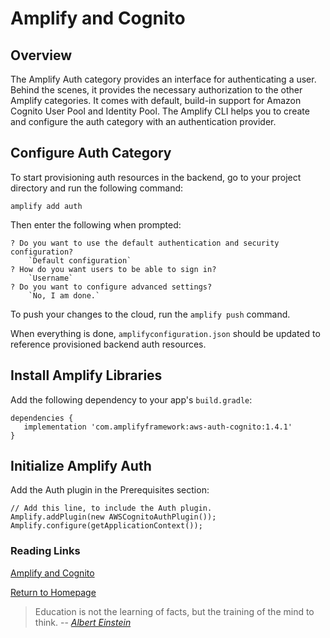 # Amplify and Cognito

## Overview
The Amplify Auth category provides an interface for authenticating a user. Behind the scenes, 
it provides the necessary authorization to the other Amplify categories. It comes with default, 
build-in support for Amazon Cognito User Pool and Identity Pool. The Amplify CLI helps you to 
create and configure the auth category with an authentication provider. 

## Configure Auth Category
To start provisioning auth resources in the backend, go to your project directory and run the 
following command:
```
amplify add auth
```
Then enter the following when prompted:
```
? Do you want to use the default authentication and security configuration?
    `Default configuration`
? How do you want users to be able to sign in?
    `Username`
? Do you want to configure advanced settings?
    `No, I am done.`
```
 To push your changes to the cloud, run the `amplify push` command.
 
 When everything is done, `amplifyconfiguration.json` should be updated to reference provisioned 
 backend auth resources. 
 
 ## Install Amplify Libraries
 Add the following dependency to your app's `build.gradle`:
 ```
dependencies {
    implementation 'com.amplifyframework:aws-auth-cognito:1.4.1'
}
```
## Initialize Amplify Auth
Add the Auth plugin in the Prerequisites section:
```
// Add this line, to include the Auth plugin.
Amplify.addPlugin(new AWSCognitoAuthPlugin());
Amplify.configure(getApplicationContext());
```

  



### Reading Links
[Amplify and Cognito](https://docs.amplify.aws/lib/auth/getting-started/q/platform/android) <br>


[Return to Homepage](https://claudiobailon.github.io/reading-notes/401.html)


 
>Education is not the learning of facts,
>but the training of the mind to think.
> -- <cite>[Albert Einstein][1]</cite>

[1]:https://www.goodreads.com/quotes/6137386-education-is-not-the-learning-of-facts-but-the-training 
